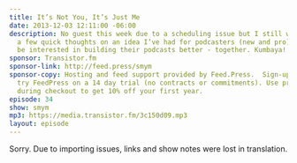 ```yaml
---
title: It’s Not You, It’s Just Me
date: 2013-12-03 12:11:00 -06:00
description: No guest this week due to a scheduling issue but I still wanted to record
  a few quick thoughts on an idea I’ve had for podcasters (new and pro) that might
  be interested in building their podcasts better - together. Kumbaya!
sponsor: Transistor.fm
sponsor-link: http://feed.press/smym
sponsor-copy: Hosting and feed support provided by Feed.Press.  Sign-up today and
  try FeedPress on a 14 day trial (no contracts or commitments). Use promo code "smym"
  during checkout to get 10% off your first year.
episode: 34
show: smym
mp3: https://media.transistor.fm/3c150d09.mp3
layout: episode
---
```


Sorry. Due to importing issues, links and show notes were lost in translation.
